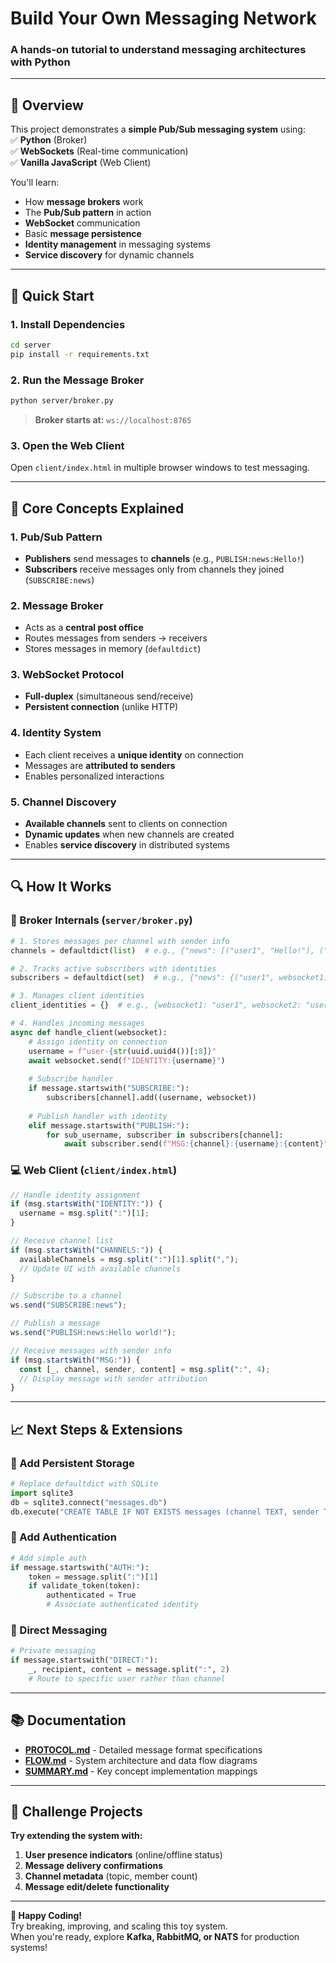 # **Build Your Own Messaging Network**  
### A hands-on tutorial to understand messaging architectures with Python  

---

## **📌 Overview**  
This project demonstrates a **simple Pub/Sub messaging system** using:  
✅ **Python** (Broker)  
✅ **WebSockets** (Real-time communication)  
✅ **Vanilla JavaScript** (Web Client)  

You'll learn:
- How **message brokers** work
- The **Pub/Sub pattern** in action
- **WebSocket** communication
- Basic **message persistence**
- **Identity management** in messaging systems
- **Service discovery** for dynamic channels

---

## **🚀 Quick Start**  

### **1. Install Dependencies**  
```bash
cd server
pip install -r requirements.txt
```

### **2. Run the Message Broker**  
```bash
python server/broker.py
```
> **Broker starts at:** `ws://localhost:8765`  

### **3. Open the Web Client**  
Open `client/index.html` in multiple browser windows to test messaging.  

---

## **🧠 Core Concepts Explained**  

### **1. Pub/Sub Pattern**  
- **Publishers** send messages to **channels** (e.g., `PUBLISH:news:Hello!`)  
- **Subscribers** receive messages only from channels they joined (`SUBSCRIBE:news`)  

### **2. Message Broker**  
- Acts as a **central post office**  
- Routes messages from senders → receivers  
- Stores messages in memory (`defaultdict`)  

### **3. WebSocket Protocol**  
- **Full-duplex** (simultaneous send/receive)  
- **Persistent connection** (unlike HTTP)  

### **4. Identity System**
- Each client receives a **unique identity** on connection
- Messages are **attributed to senders**
- Enables personalized interactions

### **5. Channel Discovery**
- **Available channels** sent to clients on connection
- **Dynamic updates** when new channels are created
- Enables **service discovery** in distributed systems

---

## **🔍 How It Works**  

### **📡 Broker Internals** (`server/broker.py`)  
```python
# 1. Stores messages per channel with sender info
channels = defaultdict(list)  # e.g., {"news": [("user1", "Hello!"), ("user2", "Breaking!")]}

# 2. Tracks active subscribers with identities
subscribers = defaultdict(set)  # e.g., {"news": {("user1", websocket1), ("user2", websocket2)}}

# 3. Manages client identities
client_identities = {}  # e.g., {websocket1: "user1", websocket2: "user2"}

# 4. Handles incoming messages
async def handle_client(websocket):
    # Assign identity on connection
    username = f"user-{str(uuid.uuid4())[:8]}"
    await websocket.send(f"IDENTITY:{username}")
    
    # Subscribe handler
    if message.startswith("SUBSCRIBE:"):
        subscribers[channel].add((username, websocket))
        
    # Publish handler with identity
    elif message.startswith("PUBLISH:"):
        for sub_username, subscriber in subscribers[channel]:
            await subscriber.send(f"MSG:{channel}:{username}:{content}")
```

### **💻 Web Client** (`client/index.html`)  
```javascript
// Handle identity assignment
if (msg.startsWith("IDENTITY:")) {
  username = msg.split(":")[1];
}

// Receive channel list
if (msg.startsWith("CHANNELS:")) {
  availableChannels = msg.split(":")[1].split(",");
  // Update UI with available channels
}

// Subscribe to a channel
ws.send("SUBSCRIBE:news");

// Publish a message
ws.send("PUBLISH:news:Hello world!");

// Receive messages with sender info
if (msg.startsWith("MSG:")) {
  const [_, channel, sender, content] = msg.split(":", 4);
  // Display message with sender attribution
}
```

---

## **📈 Next Steps & Extensions**  

### **🔹 Add Persistent Storage**  
```python
# Replace defaultdict with SQLite
import sqlite3
db = sqlite3.connect("messages.db")
db.execute("CREATE TABLE IF NOT EXISTS messages (channel TEXT, sender TEXT, content TEXT)")
```

### **🔹 Add Authentication**  
```python
# Add simple auth
if message.startswith("AUTH:"):
    token = message.split(":")[1]
    if validate_token(token):
        authenticated = True
        # Associate authenticated identity
```

### **🔹 Direct Messaging**  
```python
# Private messaging
if message.startswith("DIRECT:"):
    _, recipient, content = message.split(":", 2)
    # Route to specific user rather than channel
```

---

## **📚 Documentation**  
- **[PROTOCOL.md](docs/PROTOCOL.md)** - Detailed message format specifications
- **[FLOW.md](docs/FLOW.md)** - System architecture and data flow diagrams
- **[SUMMARY.md](docs/SUMMARY.md)** - Key concept implementation mappings

---

## **🎯 Challenge Projects**  
**Try extending the system with:**  
1. **User presence indicators** (online/offline status)  
2. **Message delivery confirmations**  
3. **Channel metadata** (topic, member count)  
4. **Message edit/delete functionality**

---

**🌟 Happy Coding!**  
Try breaking, improving, and scaling this toy system.  
When you're ready, explore **Kafka, RabbitMQ, or NATS** for production systems!